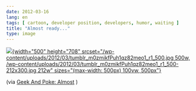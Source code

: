 ```yaml
---
date: 2012-03-16
lang: en
tags: [ cartoon, developer position, developers, humor, waiting ]
title: "Almost ready..."
type: image
---
```


[![](/wp-content/uploads/2012/03/tumblr_m0zmikfPuh1qz82meo1_r1_500.jpg){width="500"
height="708"
srcset="/wp-content/uploads/2012/03/tumblr_m0zmikfPuh1qz82meo1_r1_500.jpg 500w, /wp-content/uploads/2012/03/tumblr_m0zmikfPuh1qz82meo1_r1_500-212x300.jpg 212w"
sizes="(max-width: 500px) 100vw, 500px"}](/wp-content/uploads/2012/03/tumblr_m0zmikfPuh1qz82meo1_r1_500.jpg)

(via [Geek And Poke:
Almost](http://geekandpoke.typepad.com/geekandpoke/2012/02/almost.html)
)


